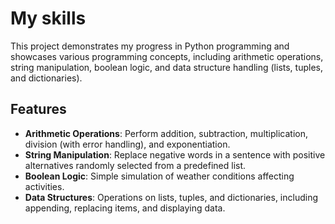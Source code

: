 # My skills

This project demonstrates my progress in Python programming and showcases various programming concepts, including arithmetic operations, string manipulation, boolean logic, and data structure handling (lists, tuples, and dictionaries).

## Features
- **Arithmetic Operations**: Perform addition, subtraction, multiplication, division (with error handling), and exponentiation.
- **String Manipulation**: Replace negative words in a sentence with positive alternatives randomly selected from a predefined list.
- **Boolean Logic**: Simple simulation of weather conditions affecting activities.
- **Data Structures**: Operations on lists, tuples, and dictionaries, including appending, replacing items, and displaying data.
